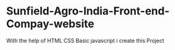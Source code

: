 # Sunfield-Agro-India-Front-end-Compay-website
With the help of HTML CSS Basic javascript i create this Project 
